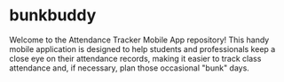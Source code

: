 # bunkbuddy
Welcome to the Attendance Tracker Mobile App repository! This handy mobile application is designed to help students and professionals keep a close eye on their attendance records, making it easier to track class attendance and, if necessary, plan those occasional "bunk" days.
